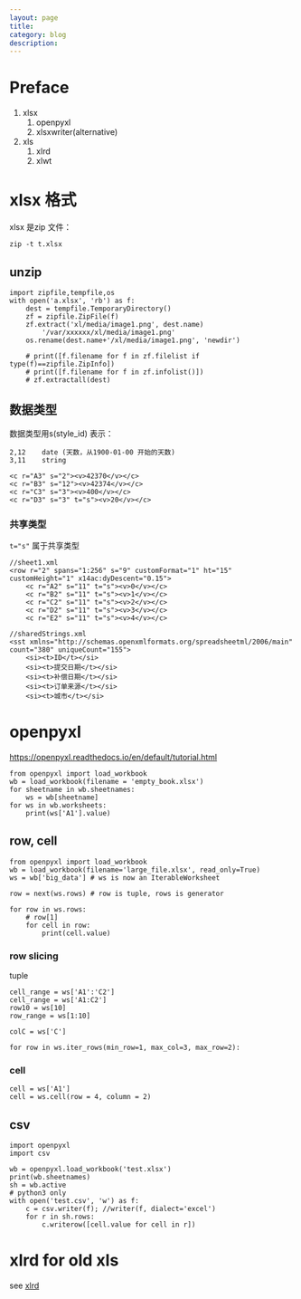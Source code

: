 ```yaml
---
layout: page
title:
category: blog
description:
---
```

# Preface
1. xlsx
	1. openpyxl
	2. xlsxwriter(alternative)
2. xls
	1. xlrd
	2. xlwt

# xlsx 格式
xlsx 是zip 文件：

	zip -t t.xlsx

## unzip

    import zipfile,tempfile,os
    with open('a.xlsx', 'rb') as f:
        dest = tempfile.TemporaryDirectory()
        zf = zipfile.ZipFile(f)
        zf.extract('xl/media/image1.png', dest.name)
            '/var/xxxxxx/xl/media/image1.png'
        os.rename(dest.name+'/xl/media/image1.png', 'newdir')

        # print([f.filename for f in zf.filelist if type(f)==zipfile.ZipInfo])
        # print([f.filename for f in zf.infolist()])
        # zf.extractall(dest)

## 数据类型
数据类型用s(style_id) 表示：

	2,12	date (天数，从1900-01-00 开始的天数)
	3,11	string

	<c r="A3" s="2"><v>42370</v></c>
	<c r="B3" s="12"><v>42374</v></c>
	<c r="C3" s="3"><v>400</v></c>
	<c r="D3" s="3" t="s"><v>20</v></c>

### 共享类型
`t="s"` 属于共享类型

	//sheet1.xml
	<row r="2" spans="1:256" s="9" customFormat="1" ht="15" customHeight="1" x14ac:dyDescent="0.15">
		<c r="A2" s="11" t="s"><v>0</v></c>
		<c r="B2" s="11" t="s"><v>1</v></c>
		<c r="C2" s="11" t="s"><v>2</v></c>
		<c r="D2" s="11" t="s"><v>3</v></c>
		<c r="E2" s="11" t="s"><v>4</v></c>

	//sharedStrings.xml
	<sst xmlns="http://schemas.openxmlformats.org/spreadsheetml/2006/main" count="380" uniqueCount="155">
		<si><t>ID</t></si>
		<si><t>提交日期</t></si>
		<si><t>补偿日期</t></si>
		<si><t>订单来源</t></si>
		<si><t>城市</t></si>

# openpyxl
https://openpyxl.readthedocs.io/en/default/tutorial.html

	from openpyxl import load_workbook
	wb = load_workbook(filename = 'empty_book.xlsx')
	for sheetname in wb.sheetnames:
		ws = wb[sheetname]
	for ws in wb.worksheets:
		print(ws['A1'].value)

## row, cell

	from openpyxl import load_workbook
	wb = load_workbook(filename='large_file.xlsx', read_only=True)
	ws = wb['big_data'] # ws is now an IterableWorksheet

	row = next(ws.rows) # row is tuple, rows is generator

	for row in ws.rows:
		# row[1]
		for cell in row:
			print(cell.value)

### row slicing
tuple

	cell_range = ws['A1':'C2']
	cell_range = ws['A1:C2']
	row10 = ws[10]
	row_range = ws[1:10]

	colC = ws['C']

	for row in ws.iter_rows(min_row=1, max_col=3, max_row=2):

### cell

	cell = ws['A1']
	cell = ws.cell(row = 4, column = 2)

## csv

	import openpyxl
	import csv

	wb = openpyxl.load_workbook('test.xlsx')
	print(wb.sheetnames)
	sh = wb.active
	# python3 only
	with open('test.csv', 'w') as f:
		c = csv.writer(f); //writer(f, dialect='excel')
		for r in sh.rows:
			c.writerow([cell.value for cell in r])

# xlrd for old xls
see [xlrd](/excel-tutorial/xlrd/xlrd.md)

